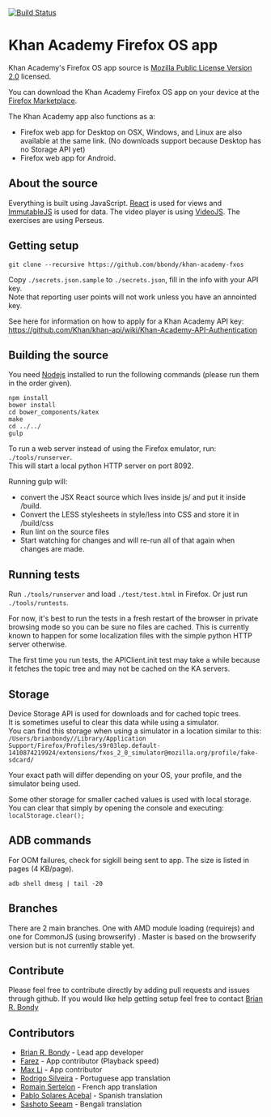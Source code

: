 [![Build Status](https://travis-ci.org/bbondy/khan-academy-fxos.svg?branch=master)](https://travis-ci.org/bbondy/khan-academy-fxos)

Khan Academy Firefox OS app
=============================

Khan Academy's Firefox OS app source is [Mozilla Public License Version 2.0](https://www.mozilla.org/MPL/2.0/) licensed.

You can download the Khan Academy Firefox OS app on your device at the [Firefox Marketplace](https://marketplace.firefox.com/app/khan-academy).

The Khan Academy app also functions as a:
- Firefox web app for Desktop on OSX, Windows, and Linux are also available at the same link. (No downloads support because Desktop has no Storage API yet)
- Firefox web app for Android.

## About the source

Everything is built using JavaScript.
[React](http://facebook.github.io/react/) is used for views and [ImmutableJS](https://github.com/facebook/immutable-js) is used for data.  The video player is using [VideoJS](http://www.videojs.com/).  The exercises are using Perseus.

## Getting setup

    git clone --recursive https://github.com/bbondy/khan-academy-fxos

Copy `./secrets.json.sample` to `./secrets.json`, fill in the info with your API key.  
Note that reporting user points will not work unless you have an annointed key.

See here for information on how to apply for a Khan Academy API key:  
https://github.com/Khan/khan-api/wiki/Khan-Academy-API-Authentication

## Building the source

You need [Nodejs](http://nodejs.org) installed to run the following commands (please run them in the order given).

    npm install
    bower install
    cd bower_components/katex
    make
    cd ../../
    gulp

To run a web server instead of using the Firefox emulator, run: `./tools/runserver`.  
This will start a local python HTTP server on port 8092.  

Running gulp will:
- convert the JSX React source which lives inside js/ and put it inside /build.
- Convert the LESS stylesheets in style/less into CSS and store it in /build/css
- Run lint on the source files
- Start watching for changes and will re-run all of that again when changes are made.

## Running tests

Run `./tools/runserver` and load `./test/test.html` in Firefox.
Or just run `./tools/runtests`.

For now, it's best to run the tests in a fresh restart of the browser in private browsing mode so you can be sure no files are cached.
This is currently known to happen for some localization files with the simple python HTTP server otherwise.

The first time you run tests, the APIClient.init test may take a while because it fetches the topic tree and may not be cached on the KA servers.

## Storage

Device Storage API is used for downloads and for cached topic trees.  
It is sometimes useful to clear this data while using a simulator.  
You can find this storage when using a simulator in a location similar to this:
`/Users/brianbondy//Library/Application Support/Firefox/Profiles/s9r03lep.default-1410874219924/extensions/fxos_2_0_simulator@mozilla.org/profile/fake-sdcard/`  

Your exact path will differ depending on your OS, your profile, and the simulator being used.

Some other storage for smaller cached values is used with local storage.
You can clear that simply by opening the console and executing: `localStorage.clear();`

## ADB commands

For OOM failures, check for sigkill being sent to app.
The size is listed in pages (4 KB/page).

`adb shell dmesg | tail -20`

## Branches

There are 2 main branches. One with AMD module loading (requirejs) and one for CommonJS (using browserify) . Master is based on the browserify version but is not currently stable yet.

## Contribute

Please feel free to contribute directly by adding pull requests and issues through github.
If you would like help getting setup feel free to contact [Brian R. Bondy](http://www.brianbondy.com/contact/)

## Contributors

- [Brian R. Bondy](http://www.brianbondy.com) - Lead app developer
- [Farez](http://farez.ca/) - App contributor (Playback speed)
- [Max Li](http://www.maxli.org) - App contributor
- [Rodrigo Silveira](http://blog.rodms.com) - Portuguese app translation
- [Romain Sertelon](https://www.bluepyth.fr/) - French app translation
- [Pablo Solares Acebal]( http://pablo.edicionescamelot.com) - Spanish translation
- [Sashoto Seeam](sashoto.wordpress.com) - Bengali translation
